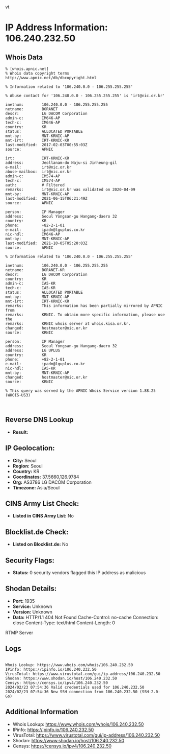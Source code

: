 vt
# IP Address Information: 106.240.232.50

## Whois Data
```
% [whois.apnic.net]
% Whois data copyright terms    http://www.apnic.net/db/dbcopyright.html

% Information related to '106.240.0.0 - 106.255.255.255'

% Abuse contact for '106.240.0.0 - 106.255.255.255' is 'irt@nic.or.kr'

inetnum:        106.240.0.0 - 106.255.255.255
netname:        BORANET
descr:          LG DACOM Corporation
admin-c:        IM646-AP
tech-c:         IM646-AP
country:        KR
status:         ALLOCATED PORTABLE
mnt-by:         MNT-KRNIC-AP
mnt-irt:        IRT-KRNIC-KR
last-modified:  2017-02-03T00:55:03Z
source:         APNIC

irt:            IRT-KRNIC-KR
address:        Jeollanam-do Naju-si Jinheung-gil
e-mail:         irt@nic.or.kr
abuse-mailbox:  irt@nic.or.kr
admin-c:        IM574-AP
tech-c:         IM574-AP
auth:           # Filtered
remarks:        irt@nic.or.kr was validated on 2020-04-09
mnt-by:         MNT-KRNIC-AP
last-modified:  2021-06-15T06:21:49Z
source:         APNIC

person:         IP Manager
address:        Seoul Yongsan-gu Hangang-daero 32
country:        KR
phone:          +82-2-1-01
e-mail:         ipadm@lguplus.co.kr
nic-hdl:        IM646-AP
mnt-by:         MNT-KRNIC-AP
last-modified:  2021-10-05T05:20:03Z
source:         APNIC

% Information related to '106.240.0.0 - 106.255.255.255'

inetnum:        106.240.0.0 - 106.255.255.255
netname:        BORANET-KR
descr:          LG DACOM Corporation
country:        KR
admin-c:        IA5-KR
tech-c:         IA5-KR
status:         ALLOCATED PORTABLE
mnt-by:         MNT-KRNIC-AP
mnt-irt:        IRT-KRNIC-KR
remarks:        This information has been partially mirrored by APNIC from
remarks:        KRNIC. To obtain more specific information, please use the
remarks:        KRNIC whois server at whois.kisa.or.kr.
changed:        hostmaster@nic.or.kr
source:         KRNIC

person:         IP Manager
address:        Seoul Yongsan-gu Hangang-daero 32
address:        LG UPLUS
country:        KR
phone:          +82-2-1-01
e-mail:         ipadm@lguplus.co.kr
nic-hdl:        IA5-KR
mnt-by:         MNT-KRNIC-AP
changed:        hostmaster@nic.or.kr
source:         KRNIC

% This query was served by the APNIC Whois Service version 1.88.25 (WHOIS-US3)



```
## Reverse DNS Lookup
- **Result:** 

## IP Geolocation:
- **City:** Seoul
- **Region:** Seoul
- **Country:** KR
- **Coordinates:** 37.5660,126.9784
- **Org:** AS3786 LG DACOM Corporation
- **Timezone:** Asia/Seoul

## CINS Army List Check:
- **Listed in CINS Army List:** 
No

## Blocklist.de Check:
- **Listed on Blocklist.de:** 
No

## Security Flags:
- **Status:** 0 security vendors flagged this IP address as malicious

## Shodan Details:
- **Port:** 1935
- **Service:** Unknown
- **Version:** Unknown
- **Data:** HTTP/1.1 404 Not Found
Cache-Control: no-cache
Connection: close
Content-Type: text/html
Content-Length: 0


RTMP Server

## Logs
```

Whois Lookup: https://www.whois.com/whois/106.240.232.50
IPinfo: https://ipinfo.io/106.240.232.50
VirusTotal: https://www.virustotal.com/gui/ip-address/106.240.232.50
Shodan: https://www.shodan.io/host/106.240.232.50
Censys: https://censys.io/ipv4/106.240.232.50
2024/02/23 07:54:36 Valid credentials used for 106.240.232.50
2024/02/23 07:54:36 New SSH connection from 106.240.232.50 (SSH-2.0-Go)

```
## Additional Information
- Whois Lookup: https://www.whois.com/whois/106.240.232.50
- IPinfo: https://ipinfo.io/106.240.232.50
- VirusTotal: https://www.virustotal.com/gui/ip-address/106.240.232.50
- Shodan: https://www.shodan.io/host/106.240.232.50
- Censys: https://censys.io/ipv4/106.240.232.50

